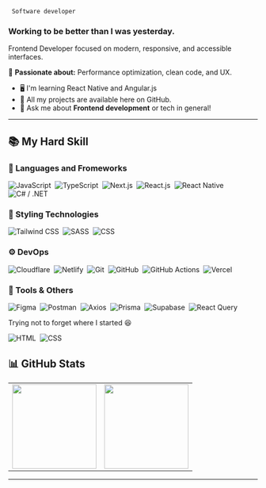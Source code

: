 <p><code> Software developer </code></p>

<h3>Working to be better than I was yesterday.</h3>

<p>Frontend Developer focused on modern, responsive, and accessible interfaces.</p>

<p>🚀 <strong>Passionate about:</strong> Performance optimization, clean code, and UX.</p>  

<ul>
    <li>🖥️ I'm learning React Native and Angular.js</li>
  <li>📁 All my projects are available here on GitHub.</li>
  <li>💬 Ask me about <strong>Frontend development</strong> or tech in general!</li> 
</ul>

---

## 📚 My Hard Skill

### 🚀 Languages ​​and Fromeworks
![JavaScript](https://img.shields.io/badge/-JavaScript-05122A?style=flat&logo=javascript)&nbsp;
![TypeScript](https://img.shields.io/badge/-TypeScript-05122A?style=flat&logo=typescript)&nbsp;
![Next.js](https://img.shields.io/badge/-Next.js-05122A?style=flat&logo=next.js)&nbsp;
![React.js](https://img.shields.io/badge/-React-05122A?style=flat&logo=react)&nbsp;
![React Native](https://img.shields.io/badge/React_Native-05122A?style=flat&logo=react&logoColor=61DAFB)
![C# / .NET](https://img.shields.io/badge/-CSharp-05122A?style=flat&logo=dotnet)&nbsp;


### 🎨 Styling Technologies
![Tailwind CSS](https://img.shields.io/badge/-Tailwind%20CSS-05122A?style=flat&logo=tailwind-css)&nbsp;
![SASS](https://img.shields.io/badge/-SASS-05122A?style=flat&logo=sass)&nbsp;
![CSS](https://img.shields.io/badge/-CSS-05122A?style=flat&logo=CSS3&logoColor=1572B6)&nbsp;


### ⚙️ DevOps
![Cloudflare](https://img.shields.io/badge/-Cloudflare-05122A?style=flat&logo=cloudflare)&nbsp; 
![Netlify](https://img.shields.io/badge/-Netlify-05122A?style=flat&logo=netlify)&nbsp; 
![Git](https://img.shields.io/badge/-Git-05122A?style=flat&logo=git)&nbsp;
![GitHub](https://img.shields.io/badge/-GitHub-05122A?style=flat&logo=github)&nbsp;
![GitHub Actions](https://img.shields.io/badge/-GitHub%20Actions-05122A?style=flat&logo=github-actions)&nbsp; 
![Vercel](https://img.shields.io/badge/-Vercel-05122A?style=flat&logo=vercel)&nbsp;


### 🧰 Tools & Others
![Figma](https://img.shields.io/badge/-Figma-05122A?style=flat&logo=figma)&nbsp;
![Postman](https://img.shields.io/badge/-Postman-05122A?style=flat&logo=postman)&nbsp;
![Axios](https://img.shields.io/badge/-Axios-05122A?style=flat&logo=axios)&nbsp; 
![Prisma](https://img.shields.io/badge/-Prisma-05122A?style=flat&logo=prisma)&nbsp;
![Supabase](https://img.shields.io/badge/-Supabase-05122A?style=flat&logo=supabase)&nbsp;
![React Query](https://img.shields.io/badge/-React%20Query-05122A?style=flat&logo=reactquery)&nbsp;


Trying not to forget where I started 😆

![HTML](https://img.shields.io/badge/-HTML-05122A?style=flat&logo=HTML5)&nbsp;
![CSS](https://img.shields.io/badge/-CSS-05122A?style=flat&logo=CSS3&logoColor=1572B6)&nbsp;


## 📊 GitHub Stats

<div align="center">

<table>
  <tr>
    <td>
      <img height="170" src="https://github-readme-stats.vercel.app/api?username=joao-tambue&show_icons=true&theme=tokyonight&hide_border=true&count_private=true" />
    </td>
    <td>
      <img height="170" src="https://github-readme-stats.vercel.app/api/top-langs/?username=joao-tambue&layout=compact&theme=tokyonight&hide_border=true" />
    </td>
  </tr>
</table>

</div>


---


